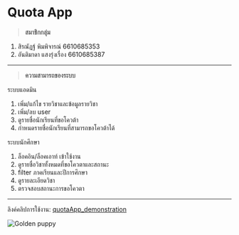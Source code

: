 # Quota App
> **สมาชิกกลุ่ม**
1. สิรณัฏฐ์ พิมพิจารณ์  6610685353
2. อันติมาดา แสงรุ่งเรื่อง  6610685387
****
> **ความสามารถของระบบ**

ระบบแอดมิน
1. เพิ่ม/แก้ไข รายวิชาและข้อมูลรายวิชา
2. เพิ่ม/ลบ user
3. ดูรายชื่อนักเรียนที่ขอโควต้า
4. กำหนดรายชื่อนักเรียนที่สามารถขอโควต้าได้

ระบบนักศึกษา
1. ล็อคอิน/ล็อคเอาท์ เข้าใช้งาน
2. ดูรายชื่อวิชาทั้งหมดที่ขอโควตาและสถานะ
3. filter ภาคเรียนและปีการศึกษา
4. ดูรายละเอียดวิชา
5. ตรวจสอบสถานะการขอโควตา
****

ลิงค์คลิปการใช้งาน: [quotaApp_demonstration](https://google.com/)

![Golden puppy]([[https://www.google.com/url?sa=i&url=https%3A%2F%2Fwww.thesprucepets.com%2Fpictures-of-golden-retrievers-4171774&psig=AOvVaw37VU1vW-bQNzgyQLu13d2k&ust=1727535356822000&source=images&cd=vfe&opi=89978449&ved=0CBQQjRxqFwoTCOjDseyw44gDFQAAAAAdAAAAABAJ]](https://www.thesprucepets.com/thmb/mxL8NcL5ZQ24UOPzVpfv7EqnOns=/750x0/filters:no_upscale():max_bytes(150000):strip_icc():format(webp)/31170124_355309831644176_4994517524629422080_n-5b3a4d0ec9e77c003771e6a6.jpg))
